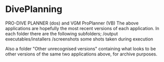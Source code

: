 # DivePlanning
PRO-DIVE PLANNER (dos) and VGM ProPlanner (VB)
The above applications are hopefully the most recent versions of each application.
In each folder there are the following subfolders;
    /output         executables/installers
    /screenshots    some shots taken during execution
    
Also a folder "Other unrecognised versions" containing what looks to be other versions of the same two applications above, for archive purposes.
    
